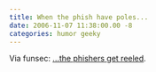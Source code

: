```yaml
---
title: When the phish have poles...
date: 2006-11-07 11:38:00.00 -8
categories: humor geeky
---
```

Via funsec: [...the phishers get reeled](http://www.futuremark.com/forum/showthread.php?t=23914).
